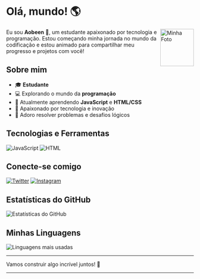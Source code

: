 # Olá, mundo! 🌎

<img align="right" src="https://cdn.discordapp.com/attachments/862668869470126090/1244697840681222194/foto_de_perfil_lindo-removebg-preview.png?ex=66560eb2&is=6654bd32&hm=2693cc776cc7301d3d76c90f99468c595d34714174091a1de07d2679f01ef910&" alt="Minha Foto" width="90" height="100">

Eu sou **Aobeen** 👋, um estudante apaixonado por tecnologia e programação. Estou começando minha jornada no mundo da codificação e estou animado para compartilhar meu progresso e projetos com você!

## Sobre mim

- 🎓 **Estudante** 
- 💻 Explorando o mundo da **programação**
- 🌱 Atualmente aprendendo **JavaScript** e **HTML/CSS**
- 🚀 Apaixonado por tecnologia e inovação
- 🧩 Adoro resolver problemas e desafios lógicos

## Tecnologias e Ferramentas

![JavaScript](https://img.shields.io/badge/JavaScript-F7DF1E?style=for-the-badge&logo=javascript&logoColor=black)
![HTML](https://img.shields.io/badge/HTML5-E34F26?style=for-the-badge&logo=html5&logoColor=white)

## Conecte-se comigo

[![Twitter](https://img.shields.io/badge/Twitter-1DA1F2?style=for-the-badge&logo=twitter&logoColor=white)](https://twitter.com/seu_perfil)
[![Instagram](https://img.shields.io/badge/Instagram-E4405F?style=for-the-badge&logo=instagram&logoColor=white)](https://www.instagram.com/seu_perfil/)

## Estatísticas do GitHub

![Estatísticas do GitHub](https://github-readme-stats.vercel.app/api?username=aobeen&show_icons=true&theme=radical)

## Minhas Linguagens

![Linguagens mais usadas](https://github-readme-stats.vercel.app/api/top-langs/?username=aobeen&layout=compact&theme=radical)

---

Vamos construir algo incrível juntos! 🚀

---
